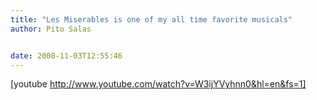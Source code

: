 ```yaml
---
title: "Les Miserables is one of my all time favorite musicals"
author: Pito Salas


date: 2008-11-03T12:55:46
---
```




[youtube http://www.youtube.com/watch?v=W3ijYVyhnn0&hl=en&fs=1]


